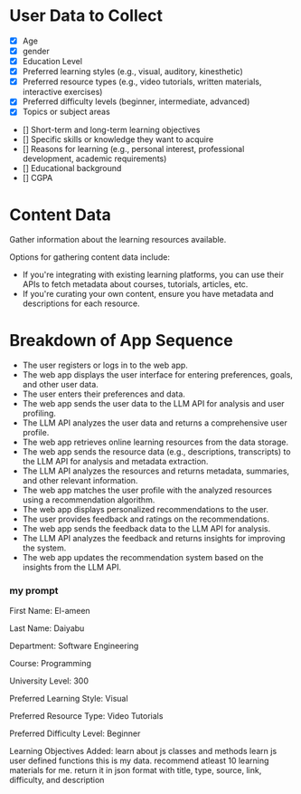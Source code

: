 # User Data to Collect

- [x] Age
- [x] gender
- [x] Education Level
- [x] Preferred learning styles (e.g., visual, auditory, kinesthetic)
- [x] Preferred resource types (e.g., video tutorials, written materials, interactive exercises)
- [x] Preferred difficulty levels (beginner, intermediate, advanced)
- [x] Topics or subject areas
- [] Short-term and long-term learning objectives
- [] Specific skills or knowledge they want to acquire
- [] Reasons for learning (e.g., personal interest, professional development, academic requirements)
- [] Educational background
- [] CGPA

# Content Data

Gather information about the learning resources available.

Options for gathering content data include:

- If you're integrating with existing learning platforms, you can use their APIs to fetch metadata about courses, tutorials, articles, etc.
- If you're curating your own content, ensure you have metadata and descriptions for each resource.

# Breakdown of App Sequence

- The user registers or logs in to the web app.
- The web app displays the user interface for entering preferences, goals, and other user data.
- The user enters their preferences and data.
- The web app sends the user data to the LLM API for analysis and user profiling.
- The LLM API analyzes the user data and returns a comprehensive user profile.
- The web app retrieves online learning resources from the data storage.
- The web app sends the resource data (e.g., descriptions, transcripts) to the LLM API for analysis and metadata extraction.
- The LLM API analyzes the resources and returns metadata, summaries, and other relevant information.
- The web app matches the user profile with the analyzed resources using a recommendation algorithm.
- The web app displays personalized recommendations to the user.
- The user provides feedback and ratings on the recommendations.
- The web app sends the feedback data to the LLM API for analysis.
- The LLM API analyzes the feedback and returns insights for improving the system.
- The web app updates the recommendation system based on the insights from the LLM API.

### my prompt

First Name: El-ameen

Last Name: Daiyabu

Department: Software Engineering

Course: Programming

University Level: 300

Preferred Learning Style: Visual

Preferred Resource Type: Video Tutorials

Preferred Difficulty Level: Beginner

Learning Objectives Added:
learn about js classes and methods
learn js user defined functions
this is my data. recommend atleast 10 learning materials for me. return it in json format with title, type, source, link, difficulty, and description
